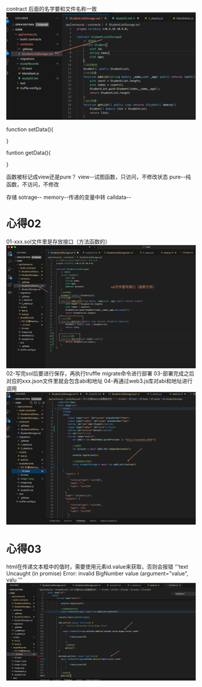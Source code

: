 contract 后面的名字要和文件名称一致
![alt text](image.png)

function setData(){

}

funtion getData(){

}

函数被标记成view还是pure？
view--试图函数，只访问，不修改状态
pure--纯函数，不访问，不修改

存储
sotrage--
memory--传递的变量中转
calldata--

# 心得02
01-xxx.sol文件里是存放接口（方法函数的）
![alt text](image-1.png)
02-写完sol后要进行保存，再执行truffle migrate命令进行部署
03-部署完成之后对应的xxx.json文件里就会包含abi和地址
04-再通过web3.js库对abi和地址进行调用
![alt text](image-2.png)

# 心得03
html在传递文本框中的值时，需要使用元素id.value来获取，否则会报错
‘’‘text
Uncaught (in promise) Error: invalid BigNumber value (argument="value", valu
’‘’
![alt text](image-3.png)